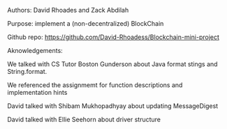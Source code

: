 Authors: David Rhoades and Zack Abdilah

Purpose: implement a (non-decentralized) BlockChain

Github repo: https://github.com/David-Rhoadess/Blockchain-mini-project

Aknowledgements: 

We talked with CS Tutor Boston Gunderson about Java format stings and String.format.

We referenced the assignmemt for function descriptions and implementation hints

David talked with Shibam Mukhopadhyay about updating MessageDigest

David talked with Ellie Seehorn about driver structure

